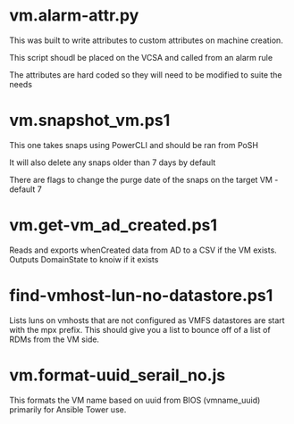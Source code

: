 # vm.alarm-attr.py

This was built to write attributes to custom attributes on machine creation.

This script shoudl be placed on the VCSA and called from an alarm rule

The attributes are hard coded so they will need to be modified to suite the needs

# vm.snapshot_vm.ps1

This one takes snaps using PowerCLI and should be ran from PoSH

It will also delete any snaps older than 7 days by default

There are flags to change the purge date of the snaps on the target VM - default 7

# vm.get-vm_ad_created.ps1

Reads and exports whenCreated data from AD to a CSV if the VM exists. Outputs DomainState to knoiw if it exists

# find-vmhost-lun-no-datastore.ps1

Lists luns on vmhosts that are not configured as VMFS datastores are start with  the mpx prefix. This should give you a list to bounce off of a list of RDMs from the VM side. 

# vm.format-uuid_serail_no.js

This formats the VM name based on uuid from BIOS (vmname_uuid) primarily for Ansible Tower use.
